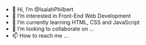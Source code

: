 - 👋 Hi, I’m @IsaiahPhilbert
- 👀 I’m interested in Front-End Web Development
- 🌱 I’m currently learning HTML, CSS and JavaScript
- 💞️ I’m looking to collaborate on ...
- 📫 How to reach me ...

<!---
IsaiahPhilbert/IsaiahPhilbert is a ✨ special ✨ repository because its `README.md` (this file) appears on your GitHub profile.
You can click the Preview link to take a look at your changes.
--->
